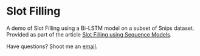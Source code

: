 # Slot Filling

A demo of Slot Filling using a Bi-LSTM model on a subset of Snips dataset.  
Provided as part of the article [Slot Filling using Sequence Models](https://medium.com/holler-developers/slot-filling-using-sequence-models-78ecd928b300). <br />


Have questions? Shoot me an [email](https://sites.google.com/view/deepakpandita/contact).
